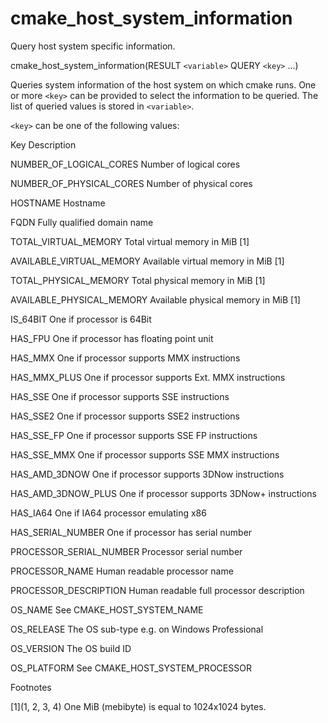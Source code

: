   

# cmake_host_system_information  
Query host system specific information.  

cmake_host_system_information(RESULT ```<variable>``` QUERY ```<key>``` ...)

  

Queries system information of the host system on which cmake runs.
One or more ```<key>``` can be provided to select the information to be
queried.  The list of queried values is stored in ```<variable>```.  

```<key>``` can be one of the following values:  







Key
Description



NUMBER_OF_LOGICAL_CORES
Number of logical cores

NUMBER_OF_PHYSICAL_CORES
Number of physical cores

HOSTNAME
Hostname

FQDN
Fully qualified domain name

TOTAL_VIRTUAL_MEMORY
Total virtual memory in MiB [1]

AVAILABLE_VIRTUAL_MEMORY
Available virtual memory in MiB [1]

TOTAL_PHYSICAL_MEMORY
Total physical memory in MiB [1]

AVAILABLE_PHYSICAL_MEMORY
Available physical memory in MiB [1]

IS_64BIT
One if processor is 64Bit

HAS_FPU
One if processor has floating point unit

HAS_MMX
One if processor supports MMX instructions

HAS_MMX_PLUS
One if processor supports Ext. MMX instructions

HAS_SSE
One if processor supports SSE instructions

HAS_SSE2
One if processor supports SSE2 instructions

HAS_SSE_FP
One if processor supports SSE FP instructions

HAS_SSE_MMX
One if processor supports SSE MMX instructions

HAS_AMD_3DNOW
One if processor supports 3DNow instructions

HAS_AMD_3DNOW_PLUS
One if processor supports 3DNow+ instructions

HAS_IA64
One if IA64 processor emulating x86

HAS_SERIAL_NUMBER
One if processor has serial number

PROCESSOR_SERIAL_NUMBER
Processor serial number

PROCESSOR_NAME
Human readable processor name

PROCESSOR_DESCRIPTION
Human readable full processor description

OS_NAME
See CMAKE_HOST_SYSTEM_NAME

OS_RELEASE
The OS sub-type e.g. on Windows Professional

OS_VERSION
The OS build ID

OS_PLATFORM
See CMAKE_HOST_SYSTEM_PROCESSOR


  

Footnotes  




[1](1, 2, 3, 4) One MiB (mebibyte) is equal to 1024x1024 bytes.

  

